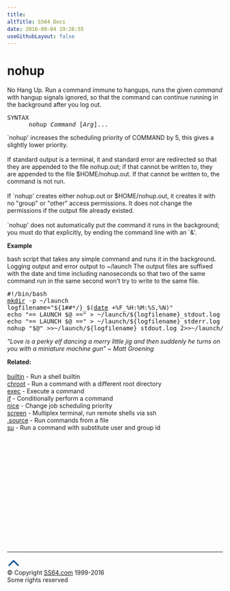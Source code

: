 ```yaml
---
title:
altTitle: SS64 Docs
date: 2016-09-04 19:26:55
useGithubLayout: false
---
```

<mv><!-- #BeginLibraryItem "/Library/head_bash.lbi" --><!-- #EndLibraryItem --><h1>nohup</h1> 
<p>No Hang Up. Run a command immune to hangups, runs the given <i>command</i> with hangup 
  signals ignored, so that the command can continue running in the background 
after you log out.</p>
<pre>SYNTAX
      nohup <i>Command</i> [<i>Arg</i>]...</pre>
<p>`nohup' increases the scheduling priority of COMMAND by 5, this 
  gives a slightly lower priority. <br>
  <br>
  If standard output is a terminal, it and standard error are redirected so that 
  they are appended to the file <span class="code">nohup.out</span>; if that cannot be written to, they 
  are appended to the file <span class="code">$HOME/nohup.out</span>. If that cannot be written to, the 
  command is not run.<br>
  <br>
  If `nohup' creates either  <span class="code">nohup.out</span> or <span class="code">$HOME/nohup.out</span>, it creates it with 
  no "group" or "other" access permissions. It does not change the permissions 
  if the output file already existed. <br>
  <br>
  `nohup' does not automatically put the command it runs in the background; you 
  must do that explicitly, by ending the command line with an `&amp;'. </p>
<p><b>Example</b></p>
<p>bash script that takes any simple command  and runs it in the background. Logging  output and error output to  <span class="code">~/launch</span> The output files are suffixed with the date and time including nanoseconds so that two of the same command run in the same second won’t try to write to the same file.</p>
<pre>#!/bin/bash
<a href="mkdir.html">mkdir</a> -p ~/launch
logfilename="${1##*/}_$(<a href="date.html">date</a> +%F_%H:%M:%S,%N)"
echo "== LAUNCH $@ ==" &gt; ~/launch/${logfilename}_stdout.log
echo "== LAUNCH $@ ==" &gt; ~/launch/${logfilename}_stderr.log
nohup "$@" &gt;&gt;~/launch/${logfilename}_stdout.log 2&gt;&gt;~/launch/${logfilename}_stderr.log &amp;</pre>
<p class="quote"><i>“Love is a perky elf dancing a merry little jig and then suddenly he turns on you with a miniature machine gun” ~ Matt Groening</i></p>
<p><b>Related:</b><br>
<br>
<a href="builtin.html">builtin</a> - Run a shell builtin <br>
<a href="chroot.html">chroot</a> - Run a command with a different root directory<br>
<a href="exec.html">exec</a> - Execute a command<br>
<a href="if.html">if</a> - Conditionally perform a command<br>
<a href="nice.html">nice</a> - Change job scheduling priority <br>
<a href="screen.html">screen</a> - Multiplex terminal, run remote shells via ssh<br>
<a href="source.html">.source</a> - Run commands from a file <br>
<a href="su.html">su</a> - Run a command with substitute user and group id</p><!-- #BeginLibraryItem "/Library/foot_bash.lbi" --><p>
<!-- bash300 -->
<ins class="adsbygoogle" style="display:inline-block;width:300px;height:250px" data-ad-client="ca-pub-6140977852749469" data-ad-slot="4615356305"></ins>
<script>
(adsbygoogle = window.adsbygoogle || []).push({});
</script></p>
<hr>
<div id="bl" class="footer"><a href="nohup.html#"><img src="../images/top.png" width="30" height="22" alt="Back to the Top"></a></div>
<div id="br" class="footer, tagline">© Copyright <a href="http://ss64.com/">SS64.com</a> 1999-2016<br>
Some rights reserved</div><!-- #EndLibraryItem -->

</mv>
